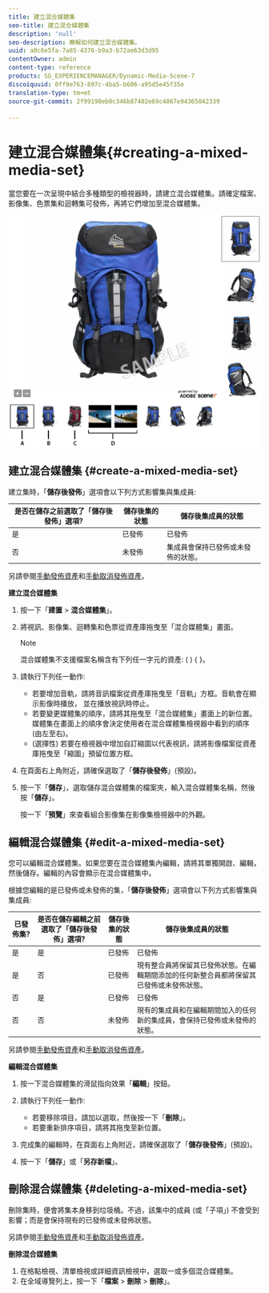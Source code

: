 ```yaml
---
title: 建立混合媒體集
seo-title: 建立混合媒體集
description: 'null'
seo-description: 瞭解如何建立混合媒體集。
uuid: a0c6e5fa-7a85-4376-b9a3-b72ae63d3d95
contentOwner: admin
content-type: reference
products: SG_EXPERIENCEMANAGER/Dynamic-Media-Scene-7
discoiquuid: 0ff9e763-897c-4ba5-b606-a95d5e45f35e
translation-type: tm+mt
source-git-commit: 2f99190eb0c346b87402e69c4067e94365042339

---
```



# 建立混合媒體集{#creating-a-mixed-media-set}

當您要在一次呈現中結合多種類型的檢視器時，請建立混合媒體集。請確定檔案、影像集、色票集和迴轉集可發佈，再將它們增加至混合媒體集。

![混合媒體集](/help/assets/mm_mixed_media_set.png)

## 建立混合媒體集 {#create-a-mixed-media-set}

建立集時，「**儲存後發佈**」選項會以下列方式影響集與集成員:

| 是否在儲存之前選取了「儲存後發佈」選項? | 儲存後集的狀態 | 儲存後集成員的狀態 |
|--- |--- |--- |
| 是 | 已發佈 | 已發佈 |
| 否 | 未發佈 | 集成員會保持已發佈或未發佈的狀態。 |

另請參閱[手動發佈資產](publishing-files.md#manually_publishing_assets)和[手動取消發佈資產](publishing-files.md#manually_unpublishing_assets)。

**建立混合媒體集**

1. 按一下「**建置** > **混合媒體集**」。
1. 將視訊、影像集、迴轉集和色票從資產庫拖曳至「混合媒體集」畫面。

   >[!NOTE]
   >
   >混合媒體集不支援檔案名稱含有下列任一字元的資產: ( ) { }。

1. 請執行下列任一動作:

   * 若要增加音軌，請將音訊檔案從資產庫拖曳至「音軌」方框。音軌會在顯示影像時播放， 並在播放視訊時停止。
   * 若要變更媒體集的順序，請將其拖曳至「混合媒體集」畫面上的新位置。媒體集在畫面上的順序會決定使用者在混合媒體集檢視器中看到的順序 (由左至右)。
   * (選擇性) 若要在檢視器中增加自訂縮圖以代表視訊，請將影像檔案從資產庫拖曳至「縮圖」預留位置方框。

1. 在頁面右上角附近，請確保選取了「**儲存後發佈**」(預設)。
1. 按一下「**儲存**」，選取儲存混合媒體集的檔案夾，輸入混合媒體集名稱，然後按「**儲存**」。

   按一下「**預覽**」來查看組合影像集在影像集檢視器中的外觀。

## 編輯混合媒體集 {#edit-a-mixed-media-set}

您可以編輯混合媒體集。如果您要在混合媒體集內編輯，請將其單獨開啟、編輯，然後儲存。編輯的內容會顯示在混合媒體集中。

根據您編輯的是已發佈或未發佈的集，「**儲存後發佈**」選項會以下列方式影響集與集成員:

| 已發佈集? | 是否在儲存編輯之前選取了「儲存後發佈」選項? | 儲存後集的狀態 | 儲存後集成員的狀態 |
|--- |--- |--- |--- |
| 是 | 是 | 已發佈 | 已發佈 |
| 是 | 否 | 已發佈 | 現有整合員將保留其已發佈狀態。在編輯期間添加的任何新整合員都將保留其已發佈或未發佈狀態。 |
| 否 | 是 | 已發佈 | 已發佈 |
| 否 | 否 | 未發佈 | 現有的集成員和在編輯期間加入的任何新的集成員，會保持已發佈或未發佈的狀態。 |

另請參閱[手動發佈資產](publishing-files.md#manually_publishing_assets)和[手動取消發佈資產](publishing-files.md#manually_unpublishing_assets)。

**編輯混合媒體集**

1. 按一下混合媒體集的滑鼠指向效果「**編輯**」按鈕。
1. 請執行下列任一動作:

   * 若要移除項目，請加以選取，然後按一下「**刪除**」。
   * 若要重新排序項目，請將其拖曳至新位置。

1. 完成集的編輯時，在頁面右上角附近，請確保選取了「**儲存後發佈**」(預設)。
1. 按一下「**儲存**」或「**另存新檔**」。

## 刪除混合媒體集 {#deleting-a-mixed-media-set}

刪除集時，便會將集本身移到垃圾桶。不過，該集中的成員 (或「子項」) 不會受到影響；而是會保持現有的已發佈或未發佈狀態。

另請參閱[手動發佈資產](publishing-files.md#manually_publishing_assets)和[手動取消發佈資產](publishing-files.md#manually_unpublishing_assets)。

**刪除混合媒體集**

1. 在格點檢視、清單檢視或詳細資訊檢視中，選取一或多個混合媒體集。
1. 在全域導覽列上，按一下「**檔案** > **刪除** > **刪除**」。

